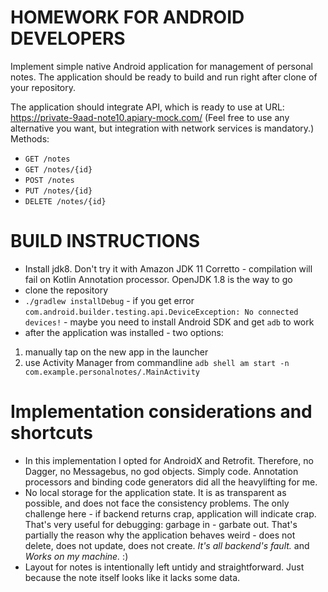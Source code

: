 # HOMEWORK FOR ANDROID DEVELOPERS

Implement simple native Android application for management of personal notes. The application should be ready to build and run right after clone of your repository.

The application should integrate API, which is ready to use at URL: https://private-9aad-note10.apiary-mock.com/ (Feel free to use any alternative you want, but integration with network services is mandatory.)
Methods:

* `GET /notes`
* `GET /notes/{id}`
* `POST /notes`
* `PUT /notes/{id}`
* `DELETE /notes/{id}`

# BUILD INSTRUCTIONS

* Install jdk8. Don't try it with Amazon JDK 11 Corretto - compilation will fail on Kotlin Annotation processor. OpenJDK 1.8 is the way to go
* clone the repository
* `./gradlew installDebug` - if you get error `com.android.builder.testing.api.DeviceException: No connected devices!` - maybe you need to install Android SDK and get `adb` to work
* after the application was installed - two options:
1. manually tap on the new app in the launcher
2. use Activity Manager from commandline `adb shell am start -n com.example.personalnotes/.MainActivity`

# Implementation considerations and shortcuts

* In this implementation I opted for AndroidX and Retrofit. Therefore, no Dagger, no Messagebus, no god objects.  Simply code. Annotation processors and binding code generators did all the heavylifting for me.
* No local storage for the application state. It is as transparent as possible, and does not face the consistency problems. The only challenge here - if backend returns crap, application will indicate crap. That's very useful for debugging: garbage in - garbate out. That's partially the reason why the application behaves weird - does not delete, does not update, does not create. _It's all backend's fault._ and _Works on my machine._ :)
* Layout for notes is intentionally left untidy and straightforward. Just because the note itself looks like it lacks some data.

